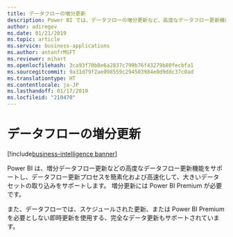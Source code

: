 ```yaml
---
title: データフローの増分更新
description: Power BI では、データフローの増分更新など、高度なデータフロー更新機能がサポートされるようになります。
author: adiregev
ms.date: 01/21/2019
ms.topic: article
ms.service: business-applications
ms.author: antonfrMSFT
ms.reviewer: mihart
ms.openlocfilehash: 3ca93f70b8e6a2837c799b76f43279b80fecbfa1
ms.sourcegitcommit: 9a31d79f2ae098559c294503984e0d9ddc37c0ad
ms.translationtype: HT
ms.contentlocale: ja-JP
ms.lasthandoff: 01/17/2019
ms.locfileid: "210470"
---
```

# <a name="incremental-dataflow-refresh"></a>データフローの増分更新
[!include[business-intelligence banner](../../../includes/business-intelligence.md)]

Power BI は、増分データフロー更新などの高度なデータフロー更新機能をサポートし、データフロー更新プロセスを簡素化および高速化して、大きいデータ セットの取り込みをサポートします。 増分更新には Power BI Premium が必要です。

また、データフローでは、スケジュールされた更新、または Power BI Premium を必要としない即時更新を使用する、完全なデータ更新もサポートされています。 
